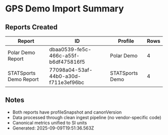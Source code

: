 # GPS Demo Import Summary

## Reports Created

| Report | ID | Profile | Rows |
|--------|----|---------|------|
| Polar Demo Report | dbaa0539-fe5c-466c-a55f-b6df475816f5 | Polar Demo | 4 |
| STATSports Demo Report | 77098a04-53af-44b0-a30d-f711e3ef96bc | STATSports Demo | 4 |

## Notes

- Both reports have profileSnapshot and canonVersion
- Data processed through clean ingest pipeline (no vendor-specific code)
- Canonical metrics unified to SI units
- Generated: 2025-09-09T19:51:36.563Z
